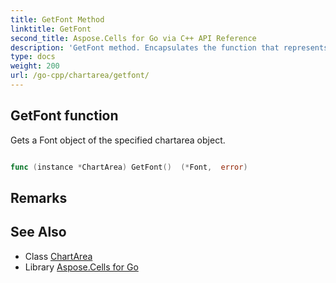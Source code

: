 ```yaml
---
title: GetFont Method 
linktitle: GetFont
second_title: Aspose.Cells for Go via C++ API Reference
description: 'GetFont method. Encapsulates the function that represents getfont in Go.'
type: docs
weight: 200
url: /go-cpp/chartarea/getfont/
---
```


## GetFont function

Gets a Font object of the specified chartarea object.

```go

func (instance *ChartArea) GetFont()  (*Font,  error) 

```

## Remarks


## See Also

* Class [ChartArea](../)
* Library [Aspose.Cells for Go](../../)
